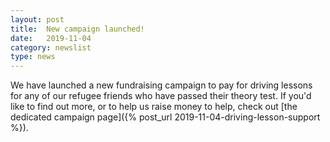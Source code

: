 ```yaml
---
layout: post
title:  New campaign launched!
date:   2019-11-04
category: newslist
type: news
---
```


We have launched a new fundraising campaign to pay for driving lessons for any of our refugee friends who have passed their theory test. If you'd like to find out more, or to help us raise money to help, check out [the dedicated campaign page]({% post_url 2019-11-04-driving-lesson-support %}).
